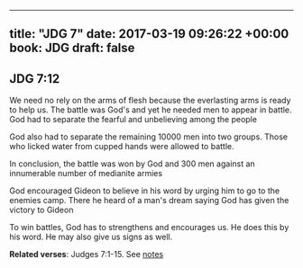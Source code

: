 
---
title: "JDG 7"
date: 2017-03-19 09:26:22 +00:00
book: JDG
draft: false
---

## JDG 7:12

We need no rely on the arms of flesh because the everlasting arms is ready to help us. The battle was God's and yet he needed men to appear in battle. God had to separate the fearful and unbelieving among the people

God also had to separate the remaining 10000 men into two groups. Those who licked water from cupped hands were allowed to battle.

In conclusion, the battle was won by God and 300 men against an innumerable number of medianite armies

God encouraged Gideon to believe in his word by urging him to go to the enemies camp. There he heard of a man's dream saying God has given the victory to Gideon

To win battles, God has to strengthens and encourages us. He does this by his word. He may also give us signs as well.

**Related verses**: Judges 7:1-15. See [notes](https://my.bible.com/notes/2594257409254613760)


